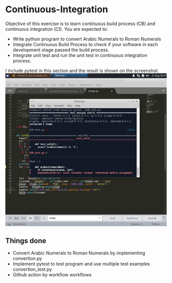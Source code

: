 # Continuous-Integration
Objective of this exercise is to learn continuous build process (CB) and continuous integration (CI). 
You are expected to: 

- Write python program to convert Arabic Numerals to Roman Numerals 
- Integrate Continuous Build Process to check if your software in each development stage passed the build process. 
- Integrate unit test and run the unit test in continuous integration process.

I include pytest in this section and the result is shown on the screenshot.
![image](https://github.com/BUEC500C1/quality-xxLin97/blob/master/quality_test.png)

## Things done  
- Convert Arabic Numerals to Roman Numerals by implementing convertion.py  
- Implement pytest to test program and use multiple test examples convertion_test.py  
- Github action by workflow  workflows
